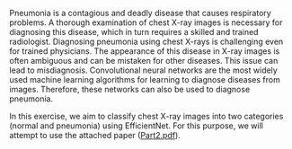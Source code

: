 Pneumonia is a contagious and deadly disease that causes respiratory problems. A thorough examination of chest X-ray images is necessary for diagnosing this disease, which in turn requires a skilled and trained radiologist. Diagnosing pneumonia using chest X-rays is challenging even for trained physicians. The appearance of this disease in X-ray images is often ambiguous and can be mistaken for other diseases. This issue can lead to misdiagnosis. Convolutional neural networks are the most widely used machine learning algorithms for learning to diagnose diseases from images. Therefore, these networks can also be used to diagnose pneumonia.

In this exercise, we aim to classify chest X-ray images into two categories (normal and pneumonia) using EfficientNet. For this purpose, we will attempt to use the attached paper ([Part2.pdf](https://github.com/ErfanPanahi/Convolutional-Neural-Networks-CNNs/blob/main/Q2/Part2.pdf)).
